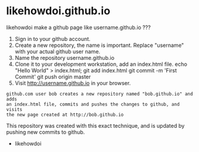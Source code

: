 # likehowdoi.github.io
likehowdoi make a github page like username.github.io ???

1. Sign in to your github account.
2. Create a new repository, the name is important. Replace "username" 
with your actual github user name.
3. Name the repository username.github.io
4. Clone it to your development workstation, add an index.html file.
	echo "Hello World" > index.html;
	git add index.html
	git commit -m 'First Commit'
	git push origin master
5. Visit http://username.github.io in your browser.

```
github.com user bob creates a new repository named "bob.github.io" and 
adds 
an index.html file, commits and pushes the changes to github, and visits 
the new page created at http://bob.github.io
```

This repository was created with this exact technique, and is updated by 
pushing new commits to github.

- likehowdoi
